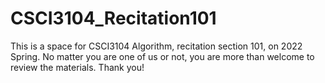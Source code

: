 # CSCI3104_Recitation101
This is a space for CSCI3104 Algorithm, recitation section 101, on 2022 Spring.
No matter you are one of us or not, you are more than welcome to review the materials.
Thank you!
